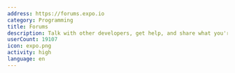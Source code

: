 ```yaml
---
address: https://forums.expo.io
category: Programming
title: Forums
description: Talk with other developers, get help, and share what you're working on
userCount: 19107
icon: expo.png
activity: high
language: en
---
```

